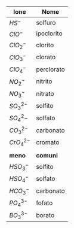 
| Ione         | Nome       |
| ------------ | ---------- |
| $HS^-$       | solfuro    |
| $ClO^-$      | ipoclorito |
| $ClO_2^-$    | clorito    |
| $ClO_3^-$    | clorato    |
| $ClO_4^-$    | perclorato |
| $NO_2^-$     | nitrito    |
| $NO_3^-$     | nitrato    |
| $SO_3^{2-}$  | solfito    |
| $SO_4^2-$    | solfato    |
| $CO_3^{2-}$  | carbonato  |
| $CrO_4^{2-}$ | cromato    |
|              |            |
| **meno**     | **comuni** |
| $HSO_3^-$    | solfito    |
| $HSO_4^-$    | solfato    |
| $HCO_3^-$    | carbonato  |
| $PO_4^{3-}$  | fofato     |
| $BO_3^{3-}$  | borato     |
